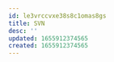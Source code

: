 ```yaml
---
id: le3vrccvxe38s8c1omas8gs
title: SVN
desc: ''
updated: 1655912374565
created: 1655912374565
---
```


